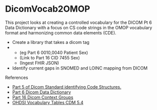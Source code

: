 # DicomVocab2OMOP
This project looks at creating a controlled vocabulary for the DICOM Pt 6 Data Dictionary with a focus on CS code strings in the OMOP vocabulary format and harmonizing common data elements (CDE).

- Create a library that takes a dicom tag
- - (eg Part 6 0010,0040 Patient Sex)
  - (Link to Part 16 CID 7455 Sex)
  - (Ingest FHIR JSON)
- Identify current gaps in SNOMED and LOINC mapping from DICOM 

References
- [Part 5 of Dicom Standard identifying Code Structures.](https://dicom.nema.org/medical/dicom/current/output/html/part05.html)
- [Part 6 Dicom Data Dictionary](https://dicom.nema.org/medical/dicom/current/output/html/part06.html)
- [Part 16 Dicom Context Groups](https://dicom.nema.org/medical/dicom/current/output/html/part16.html#sect_CID_2)
- [OHDSI Vocabulary Tables CDM 5.4](https://ohdsi.github.io/CommonDataModel/cdm54.html#Vocabulary_Tables)




